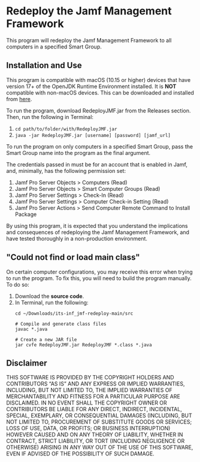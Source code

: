 # Redeploy the Jamf Management Framework

This program will redeploy the Jamf Management Framework to all computers in a specified Smart Group.

## Installation and Use
This program is compatible with macOS (10.15 or higher) devices that have version 17+ of the OpenJDK Runtime Environment installed. It is **NOT** compatible with non-macOS devices. This can be downloaded and installed from [here](https://adoptium.net).

To run the program, download RedeployJMF.jar from the Releases section. Then, run the following in Terminal:
1. ```cd path/to/folder/with/RedeployJMF.jar```
2. ```java -jar RedeployJMF.jar [username] [password] [jamf_url]```

To run the program on only computers in a specified Smart Group, pass the Smart Group name into the program as the final argument.

The credentials passed in must be for an account that is enabled in Jamf, and, minimally, has the following permission set:
1. Jamf Pro Server Objects > Computers (Read)
2. Jamf Pro Server Objects > Smart Computer Groups (Read)
3. Jamf Pro Server Settings > Check-In (Read)
4. Jamf Pro Server Settings > Computer Check-in Setting (Read)
5. Jamf Pro Server Actions > Send Computer Remote Command to Install Package

By using this program, it is expected that you understand the implications and consequences of redeploying the Jamf Management Framework, and have tested thoroughly in a non-production environment.

## "Could not find or load main class"
On certain computer configurations, you may receive this error when trying to run the program. To fix this, you will need to build the program manually. To do so:
1. Download the **source code**.
2. In Terminal, run the following:
    ```
    cd ~/Downloads/its-inf_jmf-redeploy-main/src
    
    # Compile and generate class files 
    javac *.java
    
    # Create a new JAR file
    jar cvfe RedeployJMF.jar RedeployJMF *.class *.java
    ```

## Disclaimer
THIS SOFTWARE IS PROVIDED BY THE COPYRIGHT HOLDERS AND CONTRIBUTORS “AS IS” AND ANY EXPRESS OR IMPLIED WARRANTIES, INCLUDING, BUT NOT LIMITED TO, THE IMPLIED WARRANTIES OF MERCHANTABILITY AND FITNESS FOR A PARTICULAR PURPOSE ARE DISCLAIMED. IN NO EVENT SHALL THE COPYRIGHT OWNER OR CONTRIBUTORS BE LIABLE FOR ANY DIRECT, INDIRECT, INCIDENTAL, SPECIAL, EXEMPLARY, OR CONSEQUENTIAL DAMAGES (INCLUDING, BUT NOT LIMITED TO, PROCUREMENT OF SUBSTITUTE GOODS OR SERVICES; LOSS OF USE, DATA, OR PROFITS; OR BUSINESS INTERRUPTION) HOWEVER CAUSED AND ON ANY THEORY OF LIABILITY, WHETHER IN CONTRACT, STRICT LIABILITY, OR TORT (INCLUDING NEGLIGENCE OR OTHERWISE) ARISING IN ANY WAY OUT OF THE USE OF THIS SOFTWARE, EVEN IF ADVISED OF THE POSSIBILITY OF SUCH DAMAGE.
